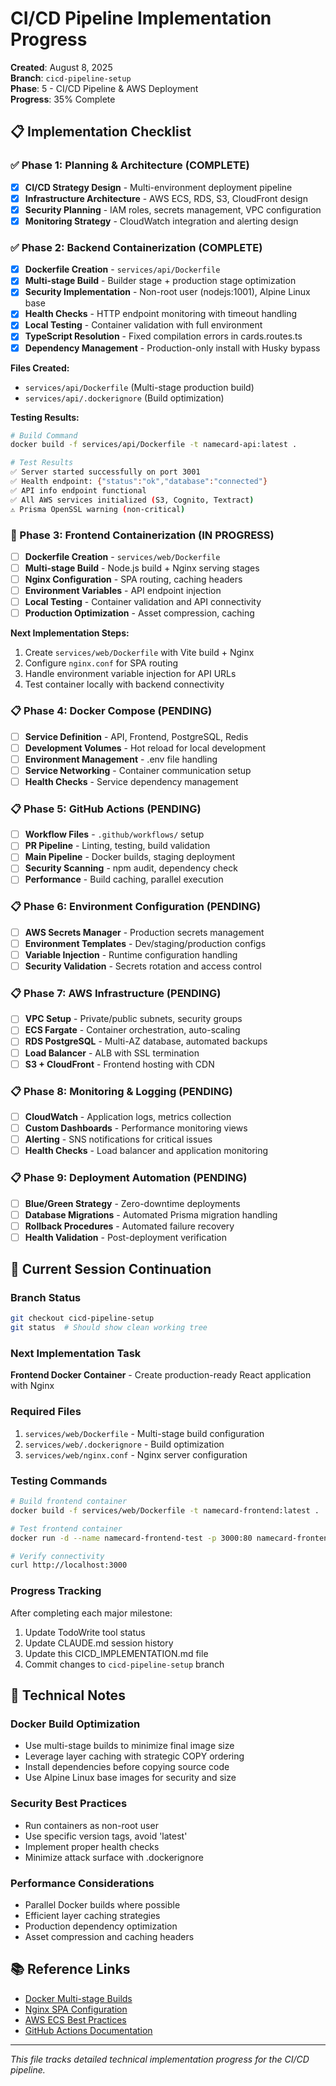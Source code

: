 # CI/CD Pipeline Implementation Progress

**Created**: August 8, 2025  
**Branch**: `cicd-pipeline-setup`  
**Phase**: 5 - CI/CD Pipeline & AWS Deployment  
**Progress**: 35% Complete

## 📋 Implementation Checklist

### ✅ Phase 1: Planning & Architecture (COMPLETE)
- [x] **CI/CD Strategy Design** - Multi-environment deployment pipeline
- [x] **Infrastructure Architecture** - AWS ECS, RDS, S3, CloudFront design  
- [x] **Security Planning** - IAM roles, secrets management, VPC configuration
- [x] **Monitoring Strategy** - CloudWatch integration and alerting design

### ✅ Phase 2: Backend Containerization (COMPLETE)
- [x] **Dockerfile Creation** - `services/api/Dockerfile`
- [x] **Multi-stage Build** - Builder stage + production stage optimization
- [x] **Security Implementation** - Non-root user (nodejs:1001), Alpine Linux base
- [x] **Health Checks** - HTTP endpoint monitoring with timeout handling
- [x] **Local Testing** - Container validation with full environment
- [x] **TypeScript Resolution** - Fixed compilation errors in cards.routes.ts
- [x] **Dependency Management** - Production-only install with Husky bypass

**Files Created:**
- `services/api/Dockerfile` (Multi-stage production build)
- `services/api/.dockerignore` (Build optimization)

**Testing Results:**
```bash
# Build Command
docker build -f services/api/Dockerfile -t namecard-api:latest .

# Test Results
✅ Server started successfully on port 3001
✅ Health endpoint: {"status":"ok","database":"connected"}
✅ API info endpoint functional
✅ All AWS services initialized (S3, Cognito, Textract)
⚠️ Prisma OpenSSL warning (non-critical)
```

### 🔄 Phase 3: Frontend Containerization (IN PROGRESS)
- [ ] **Dockerfile Creation** - `services/web/Dockerfile`
- [ ] **Multi-stage Build** - Node.js build + Nginx serving stages
- [ ] **Nginx Configuration** - SPA routing, caching headers
- [ ] **Environment Variables** - API endpoint injection
- [ ] **Local Testing** - Container validation and API connectivity
- [ ] **Production Optimization** - Asset compression, caching

**Next Implementation Steps:**
1. Create `services/web/Dockerfile` with Vite build + Nginx
2. Configure `nginx.conf` for SPA routing
3. Handle environment variable injection for API URLs
4. Test container locally with backend connectivity

### 📋 Phase 4: Docker Compose (PENDING)
- [ ] **Service Definition** - API, Frontend, PostgreSQL, Redis
- [ ] **Development Volumes** - Hot reload for local development
- [ ] **Environment Management** - .env file handling
- [ ] **Service Networking** - Container communication setup
- [ ] **Health Checks** - Service dependency management

### 📋 Phase 5: GitHub Actions (PENDING)
- [ ] **Workflow Files** - `.github/workflows/` setup
- [ ] **PR Pipeline** - Linting, testing, build validation
- [ ] **Main Pipeline** - Docker builds, staging deployment
- [ ] **Security Scanning** - npm audit, dependency check
- [ ] **Performance** - Build caching, parallel execution

### 📋 Phase 6: Environment Configuration (PENDING)
- [ ] **AWS Secrets Manager** - Production secrets management
- [ ] **Environment Templates** - Dev/staging/production configs
- [ ] **Variable Injection** - Runtime configuration handling
- [ ] **Security Validation** - Secrets rotation and access control

### 📋 Phase 7: AWS Infrastructure (PENDING)
- [ ] **VPC Setup** - Private/public subnets, security groups
- [ ] **ECS Fargate** - Container orchestration, auto-scaling
- [ ] **RDS PostgreSQL** - Multi-AZ database, automated backups
- [ ] **Load Balancer** - ALB with SSL termination
- [ ] **S3 + CloudFront** - Frontend hosting with CDN

### 📋 Phase 8: Monitoring & Logging (PENDING)
- [ ] **CloudWatch** - Application logs, metrics collection
- [ ] **Custom Dashboards** - Performance monitoring views
- [ ] **Alerting** - SNS notifications for critical issues
- [ ] **Health Checks** - Load balancer and application monitoring

### 📋 Phase 9: Deployment Automation (PENDING)
- [ ] **Blue/Green Strategy** - Zero-downtime deployments
- [ ] **Database Migrations** - Automated Prisma migration handling
- [ ] **Rollback Procedures** - Automated failure recovery
- [ ] **Health Validation** - Post-deployment verification

## 🎯 Current Session Continuation

### Branch Status
```bash
git checkout cicd-pipeline-setup
git status  # Should show clean working tree
```

### Next Implementation Task
**Frontend Docker Container** - Create production-ready React application with Nginx

### Required Files
1. `services/web/Dockerfile` - Multi-stage build configuration
2. `services/web/.dockerignore` - Build optimization
3. `services/web/nginx.conf` - Nginx server configuration

### Testing Commands
```bash
# Build frontend container
docker build -f services/web/Dockerfile -t namecard-frontend:latest .

# Test frontend container
docker run -d --name namecard-frontend-test -p 3000:80 namecard-frontend:latest

# Verify connectivity
curl http://localhost:3000
```

### Progress Tracking
After completing each major milestone:
1. Update TodoWrite tool status
2. Update CLAUDE.md session history
3. Update this CICD_IMPLEMENTATION.md file
4. Commit changes to `cicd-pipeline-setup` branch

## 🔧 Technical Notes

### Docker Build Optimization
- Use multi-stage builds to minimize final image size
- Leverage layer caching with strategic COPY ordering
- Install dependencies before copying source code
- Use Alpine Linux base images for security and size

### Security Best Practices
- Run containers as non-root user
- Use specific version tags, avoid 'latest'
- Implement proper health checks
- Minimize attack surface with .dockerignore

### Performance Considerations
- Parallel Docker builds where possible
- Efficient layer caching strategies
- Production dependency optimization
- Asset compression and caching headers

## 📚 Reference Links
- [Docker Multi-stage Builds](https://docs.docker.com/develop/dev-best-practices/dockerfile_best-practices/)
- [Nginx SPA Configuration](https://nginx.org/en/docs/)
- [AWS ECS Best Practices](https://docs.aws.amazon.com/AmazonECS/latest/bestpracticesguide/)
- [GitHub Actions Documentation](https://docs.github.com/en/actions)

---
*This file tracks detailed technical implementation progress for the CI/CD pipeline.*